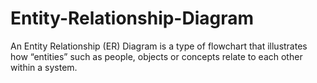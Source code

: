 # Entity-Relationship-Diagram
An Entity Relationship (ER) Diagram is a type of flowchart that illustrates how “entities” such as people, objects or concepts relate to each other within a system.
